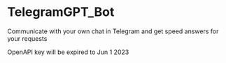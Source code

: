 # TelegramGPT_Bot

Communicate with your own chat in Telegram and get speed answers for your requests

OpenAPI key will be expired to Jun 1 2023
